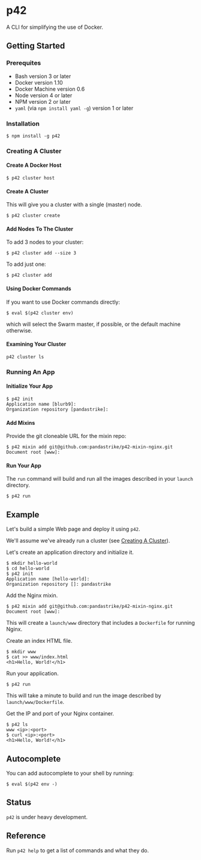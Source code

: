 # p42

A CLI for simplifying the use of Docker.

## Getting Started

### Prerequites

- Bash version 3 or later
- Docker version 1.10
- Docker Machine version 0.6
- Node version 4 or later
- NPM version 2 or later
- `yaml` (via `npm install yaml -g`) version 1 or later

### Installation

```
$ npm install -g p42
```

### Creating A Cluster

#### Create A Docker Host

```
$ p42 cluster host
```

#### Create A Cluster

This will give you a cluster with a single (master) node.

```
$ p42 cluster create
```

#### Add Nodes To The Cluster

To add 3 nodes to your cluster:

```
$ p42 cluster add --size 3
```

To add just one:

```
$ p42 cluster add
```

#### Using Docker Commands

If you want to use Docker commands directly:

```
$ eval $(p42 cluster env)
```

which will select the Swarm master, if possible, or the default machine otherwise.

#### Examining Your Cluster

```
p42 cluster ls
```

### Running An App

#### Initialize Your App

```
$ p42 init
Application name [blurb9]:
Organization repository [pandastrike]:
```

#### Add Mixins

Provide the git cloneable URL for the mixin repo:

```
$ p42 mixin add git@github.com:pandastrike/p42-mixin-nginx.git
Document root [www]:
```

#### Run Your App

The `run` command will build and run all the images described in your `launch` directory.

```
$ p42 run
```

## Example

Let's build a simple Web page and deploy it using `p42`.

We'll assume we've already run a cluster (see [Creating A Cluster](#creating-a-cluster)).

Let's create an application directory and initialize it.

```
$ mkdir hello-world
$ cd hello-world
$ p42 init
Application name [hello-world]:
Organization repository []: pandastrike
```

Add the Nginx mixin.

```
$ p42 mixin add git@github.com:pandastrike/p42-mixin-nginx.git
Document root [www]:
```

This will create a `launch/www` directory that includes a `Dockerfile` for running Nginx.

Create an index HTML file.

```
$ mkdir www
$ cat >> www/index.html
<h1>Hello, World!</h1>
```

Run your application.

```
$ p42 run
```

This will take a minute to build and run the image described by `launch/www/Dockerfile`.

Get the IP and port of your Nginx container.

```
$ p42 ls
www <ip>:<port>
$ curl <ip>:<port>
<h1>Hello, World!</h1>
```

## Autocomplete

You can add autocomplete to your shell by running:

```
$ eval $(p42 env -)
```

## Status

`p42` is under heavy development.

## Reference

Run `p42 help` to get a list of commands and what they do.
